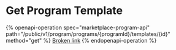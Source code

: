 # Get Program Template

{% openapi-operation spec="marketplace-program-api" path="/public/v1/program/programs/{programId}/templates/{id}" method="get" %}
[Broken link](broken-reference)
{% endopenapi-operation %}
